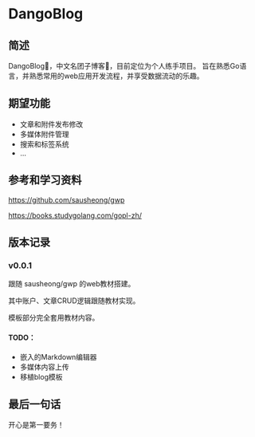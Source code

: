 # DangoBlog
## 简述
DangoBlog🍡，中文名团子博客🍡，目前定位为个人练手项目。
旨在熟悉Go语言，并熟悉常用的web应用开发流程，并享受数据流动的乐趣。
## 期望功能
- 文章和附件发布修改
- 多媒体附件管理
- 搜索和标签系统
- ...

## 参考和学习资料
https://github.com/sausheong/gwp

https://books.studygolang.com/gopl-zh/

## 版本记录
### v0.0.1
跟随 sausheong/gwp 的web教材搭建。

其中账户、文章CRUD逻辑跟随教材实现。

模板部分完全套用教材内容。

#### TODO：
- 嵌入的Markdown编辑器
- 多媒体内容上传
- 移植blog模板

## 最后一句话
开心是第一要务！